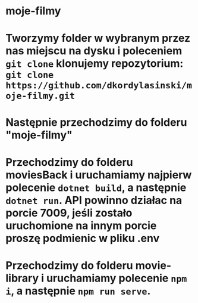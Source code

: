 # moje-filmy

# Tworzymy folder w wybranym przez nas miejscu na dysku i poleceniem `git clone` klonujemy repozytorium: `git clone https://github.com/dkordylasinski/moje-filmy.git`

# Następnie przechodzimy do folderu "moje-filmy"

# Przechodzimy do folderu moviesBack i uruchamiamy najpierw polecenie `dotnet build`, a następnie `dotnet run`. API powinno działac na porcie 7009, jeśli zostało uruchomione na innym porcie proszę podmienic w pliku .env

# Przechodzimy do folderu movie-library i uruchamiamy polecenie `npm i`, a następnie `npm run serve`.
